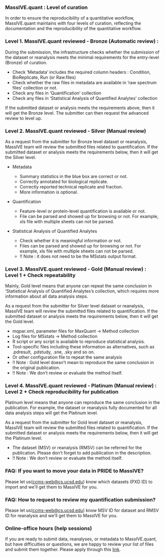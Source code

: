 
### MassIVE.quant : Level of curation

In order to ensure the reproducibility of a quantitative workflow, MassIVE.quant maintains with four levels of curation, reflecting the documentation and the reproducibility of the quantitative workflow.

### Level 1. MassIVE.quant reviewed - Bronze (Automatic review) : 

During the submission, the infrastructure checks whether the submission of the dataset or reanalysis meets the minimal requirements for the entry-level (Bronze) of curation.

* Check ‘Metadata’ includes the required column headers : Condition, BioReplicate, Run (or Raw.files)
* Check whether the raw files in metadata are available in ‘raw spectrum files’ collection or not.
* Check any files in ‘Quantification’ collection
* Check any files in ‘Statistical Analysis of Quantified Analytes’ collection

If the submitted dataset or analysis meets the requirements above, then it will get the Bronze level. The submitter can then request the advanced review to level up.

###  Level 2. MassIVE.quant reviewed - Silver (Manual review)

As a request from the submitter for Bronze level dataset or reanalysis, MassIVE team will review the submitted files related to quantification. If the submitted dataset or analysis meets the requirements below, then it will get the Silver level. 

* Metadata 
    * Summary statistics in the blue box are correct or not.
    * Correctly annotated for biological replicate. 
    * Correctly reported technical replicate and fraction.
    * More information is optional.

* Quantification 
    * Feature-level or protein-level quantification is available or not.
    * File can be parsed and showed up for browsing or not. For example, xls file with multiple sheets can not be parsed.

* Statistical Analysis of Quantified Analytes
    * Check whether it is meaningful information or not.  
    * Files can be parsed and showed up for browsing or not. For example, xls file with multiple sheets can not be parsed.
    * !! Note : it does not need to be the MSstats output format.

###  Level 3. MassIVE.quant reviewed - Gold (Manual review) : Level 1 + Check repeatability

Mainly, Gold level means that anyone can repeat the same conclusion in ‘Statistical Analysis of Quantified Analytes’s collection, which requires more information about all data analysis steps.

As a request from the submitter for Silver level dataset or reanalysis, MassIVE team will review the submitted files related to quantification. If the submitted dataset or analysis meets the requirements below, then it will get the Gold level. 

* mqpar.xml, parameter files for MaxQuant -> Method collection
* Log files for MSstats -> Method collection
* R script or any script is available to reproduce statistical analysis.
* Tool-specific files including these information as alternatives, such as .pdresult, .pdstudy, .sne, .sky and so on.
* Or other configuration file to repeat the same analysis
* !! Note : Gold level doesn’t mean to reproduce the same conclusion in the original publication.
* !! Note : We don’t review or evaluate the method itself.

###  Level 4. MassIVE.quant reviewed - Platinum (Manual review) : Level 2 + Check reproducibility for publication 

Platinum level means that anyone can reproduce the same conclusion in the publication. For example, the dataset or reanalysis fully documented for all data analysis steps will get the Platinum level.

As a request from the submitter for Gold level dataset or reanalysis, MassIVE team will review the submitted files related to quantification. If the submitted dataset or analysis meets the requirements below, then it will get the Platinum level. 

* The dataset (MSV) or reanalysis (RMSV) can be referred for the publication. Please don't forget to add publication in the description.
* !! Note : We don’t review or evaluate the method itself.

### FAQ: If you want to move your data in PRIDE to MassIVE?

Please let us(ccms-web@cs.ucsd.edu) know which datasets (PXD ID) to import and we'll get them to MassIVE for you.

### FAQ: How to request to review my quantification submission?

Please let us(ccms-web@cs.ucsd.edu) know MSV ID for dataset and RMSV ID for reanalysis and we'll get them to MassIVE for you.


### Online-office hours (help sessions)

If you are ready to submit data, reanalyses, or metadata to MassIVE.quant, but have difficulties or questions, we are happy to review your list of files and submit them together. Please apply through this [link](https://forms.gle/Ebj86Z2xTquuzzn18).
